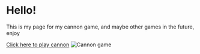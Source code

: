 Hello!
================
This is my page for my cannon game, and maybe other games in the future, enjoy

[Click here to play cannon](https://lamdincannon.000webhostapp.com/Cannon/examples/cannon/index.html)
<img src="https://i.imgur.com/jio2rCG.png" title="Cannon game" /></a>